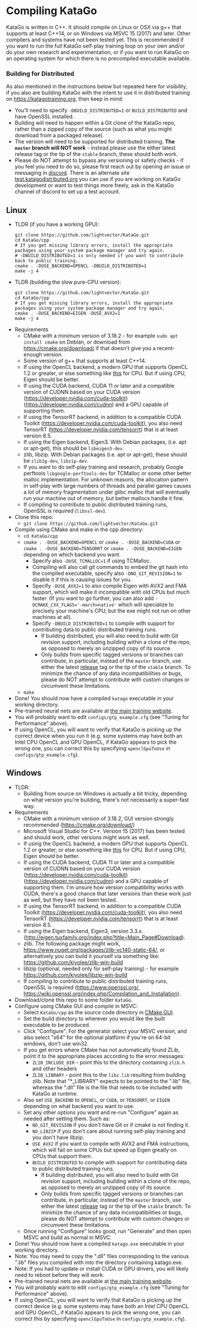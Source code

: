 
# Compiling KataGo
KataGo is written in C++. It should compile on Linux or OSX via g++ that supports at least C++14, or on Windows via MSVC 15 (2017) and later. Other compilers and systems have not been tested yet. This is recommended if you want to run the full KataGo self-play training loop on your own and/or do your own research and experimentation, or if you want to run KataGo on an operating system for which there is no precompiled executable available.

### Building for Distributed
As also mentioned in the instructions below but repeated here for visibility, if you also are building KataGo with the intent to use it in distributed training on https://katagotraining.org, then keep in mind:
* You'll need to specify `-DBUILD_DISTRIBUTED=1` or `BUILD_DISTRIBUTED` and have OpenSSL installed.
* Building will need to happen within a Git clone of the KataGo repo, rather than a zipped copy of the source (such as what you might download from a packaged release).
* The version will need to be supported for distributed training. **The `master` branch will NOT work** - instead please use the either latest release tag or the tip of the `stable` branch, these should both work.
* Please do NOT attempt to bypass any versioning or safety checks - if you feel you need to do so, please first reach out by opening an issue or messaging in [discord](https://discord.gg/bqkZAz3). There is an alternate site [test.katagodistributed.org](test.katagodistributed.org) you can use if you are working on KataGo development or want to test things more freely, ask in the KataGo channel of discord to set up a test account.

## Linux
   * TLDR (if you have a working GPU):
     ```
     git clone https://github.com/lightvector/KataGo.git
     cd KataGo/cpp
     # If you get missing library errors, install the appropriate packages using your system package manager and try again.
     # -DBUILD_DISTRIBUTED=1 is only needed if you want to contribute back to public training.
     cmake . -DUSE_BACKEND=OPENCL -DBUILD_DISTRIBUTED=1
     make -j 4
     ```
   * TLDR (building the slow pure-CPU version):
     ```
     git clone https://github.com/lightvector/KataGo.git
     cd KataGo/cpp
     # If you get missing library errors, install the appropriate packages using your system package manager and try again.
     cmake . -DUSE_BACKEND=EIGEN -DUSE_AVX2=1
     make -j 4
     ```
   * Requirements
      * CMake with a minimum version of 3.18.2 - for example `sudo apt install cmake` on Debian, or download from https://cmake.org/download/ if that doesn't give you a recent-enough version.
      * Some version of g++ that supports at least C++14.
      * If using the OpenCL backend, a modern GPU that supports OpenCL 1.2 or greater, or else something like [this](https://software.intel.com/en-us/opencl-sdk) for CPU. But if using CPU, Eigen should be better.
      * If using the CUDA backend, CUDA 11 or later and a compatible version of CUDNN based on your CUDA version (https://developer.nvidia.com/cuda-toolkit) (https://developer.nvidia.com/cudnn) and a GPU capable of supporting them.
      * If using the TensorRT backend, in addition to a compatible CUDA Toolkit (https://developer.nvidia.com/cuda-toolkit), you also need TensorRT (https://developer.nvidia.com/tensorrt) that is at least version 8.5.
      * If using the Eigen backend, Eigen3. With Debian packages, (i.e. apt or apt-get), this should be `libeigen3-dev`.
      * zlib, libzip. With Debian packages (i.e. apt or apt-get), these should be `zlib1g-dev`, `libzip-dev`.
      * If you want to do self-play training and research, probably Google perftools `libgoogle-perftools-dev` for TCMalloc or some other better malloc implementation. For unknown reasons, the allocation pattern in self-play with large numbers of threads and parallel games causes a lot of memory fragmentation under glibc malloc that will eventually run your machine out of memory, but better mallocs handle it fine.
      * If compiling to contribute to public distributed training runs, OpenSSL is required (`libssl-dev`).
   * Clone this repo:
      * `git clone https://github.com/lightvector/KataGo.git`
   * Compile using CMake and make in the cpp directory:
      * `cd KataGo/cpp`
      * `cmake . -DUSE_BACKEND=OPENCL` or `cmake . -DUSE_BACKEND=CUDA` or `cmake . -DUSE_BACKEND=TENSORRT` or `cmake . -DUSE_BACKEND=EIGEN` depending on which backend you want.
         * Specify also `-DUSE_TCMALLOC=1` if using TCMalloc.
         * Compiling will also call git commands to embed the git hash into the compiled executable, specify also `-DNO_GIT_REVISION=1` to disable it if this is causing issues for you.
         * Specify `-DUSE_AVX2=1` to also compile Eigen with AVX2 and FMA support, which will make it incompatible with old CPUs but much faster. (If you want to go further, you can also add `-DCMAKE_CXX_FLAGS='-march=native'` which will specialize to precisely your machine's CPU, but the exe might not run on other machines at all).
         * Specify `-DBUILD_DISTRIBUTED=1` to compile with support for contributing data to public distributed training runs.
            * If building distributed, you will also need to build with Git revision support, including building within a clone of the repo, as opposed to merely an unzipped copy of its source.
            * Only builds from specific tagged versions or branches can contribute, in particular, instead of the `master` branch, use either the latest [release](https://github.com/lightvector/KataGo/releases) tag or the tip of the `stable` branch. To minimize the chance of any data incompatibilities or bugs, please do NOT attempt to contribute with custom changes or circumvent these limitations.
      * `make`
   * Done! You should now have a compiled `katago` executable in your working directory.
   * Pre-trained neural nets are available at [the main training website](https://katagotraining.org/).
   * You will probably want to edit `configs/gtp_example.cfg` (see "Tuning for Performance" above).
   * If using OpenCL, you will want to verify that KataGo is picking up the correct device when you run it (e.g. some systems may have both an Intel CPU OpenCL and GPU OpenCL, if KataGo appears to pick the wrong one, you can correct this by specifying `openclGpuToUse` in `configs/gtp_example.cfg`).

## Windows
   * TLDR:
      * Building from source on Windows is actually a bit tricky, depending on what version you're building, there's not necessarily a super-fast way.
   * Requirements
      * CMake with a minimum version of 3.18.2, GUI version strongly recommended (https://cmake.org/download/)
      * Microsoft Visual Studio for C++. Version 15 (2017) has been tested and should work, other versions might work as well.
      * If using the OpenCL backend, a modern GPU that supports OpenCL 1.2 or greater, or else something like [this](https://software.intel.com/en-us/opencl-sdk) for CPU. But if using CPU, Eigen should be better.
      * If using the CUDA backend, CUDA 11 or later and a compatible version of CUDNN based on your CUDA version (https://developer.nvidia.com/cuda-toolkit) (https://developer.nvidia.com/cudnn) and a GPU capable of supporting them. I'm unsure how version compatibility works with CUDA, there's a good chance that later versions than these work just as well, but they have not been tested.
      * If using the TensorRT backend, in addition to a compatible CUDA Toolkit (https://developer.nvidia.com/cuda-toolkit), you also need TensorRT (https://developer.nvidia.com/tensorrt) that is at least version 8.5.
      * If using the Eigen backend, Eigen3, version 3.3.x. (http://eigen.tuxfamily.org/index.php?title=Main_Page#Download).
      * zlib. The following package might work, https://www.nuget.org/packages/zlib-vc140-static-64/, or alternatively you can build it yourself via something like: https://github.com/kiyolee/zlib-win-build
      * libzip (optional, needed only for self-play training) - for example https://github.com/kiyolee/libzip-win-build
      * If compiling to contribute to public distributed training runs, OpenSSL is required (https://www.openssl.org/, https://wiki.openssl.org/index.php/Compilation_and_Installation).
   * Download/clone this repo to some folder `KataGo`.
   * Configure using CMake GUI and compile in MSVC:
      * Select `KataGo/cpp` as the source code directory in [CMake GUI](https://cmake.org/runningcmake/).
      * Set the build directory to wherever you would like the built executable to be produced.
      * Click "Configure". For the generator select your MSVC version, and also select "x64" for the optional platform if you're on 64-bit windows, don't use win32.
      * If you get errors where CMake has not automatically found ZLib, point it to the appropriate places according to the error messages:
        * `ZLIB_INCLUDE_DIR` - point this to the directory containing `zlib.h` and other headers
        * `ZLIB_LIBRARY` - point this to the `libz.lib` resulting from building zlib. Note that "*_LIBRARY" expects to be pointed to the ".lib" file, whereas the ".dll" file is the file that needs to be included with KataGo at runtime.
      * Also set `USE_BACKEND` to `OPENCL`, or `CUDA`, or `TENSORRT`, or `EIGEN` depending on what backend you want to use.
      * Set any other options you want and re-run "Configure" again as needed after setting them. Such as:
         * `NO_GIT_REVISION` if you don't have Git or if cmake is not finding it.
         * `NO_LIBZIP` if you don't care about running self-play training and you don't have libzip.
         * `USE_AVX2` if you want to compile with AVX2 and FMA instructions, which will fail on some CPUs but speed up Eigen greatly on CPUs that support them.
         * `BUILD_DISTRIBUTED` to compile with support for contributing data to public distributed training runs.
            * If building distributed, you will also need to build with Git revision support, including building within a clone of the repo, as opposed to merely an unzipped copy of its source.
            * Only builds from specific tagged versions or branches can contribute, in particular, instead of the `master` branch, use either the latest [release](https://github.com/lightvector/KataGo/releases) tag or the tip of the `stable` branch. To minimize the chance of any data incompatibilities or bugs, please do NOT attempt to contribute with custom changes or circumvent these limitations.
      * Once running "Configure" looks good, run "Generate" and then open MSVC and build as normal in MSVC.
   * Done! You should now have a compiled `katago.exe` executable in your working directory.
   * Note: You may need to copy the ".dll" files corresponding to the various ".lib" files you compiled with into the directory containing katago.exe.
   * Note: If you had to update or install CUDA or GPU drivers, you will likely need to reboot before they will work.
   * Pre-trained neural nets are available at [the main training website](https://katagotraining.org/).
   * You will probably want to edit `configs/gtp_example.cfg` (see "Tuning for Performance" above).
   * If using OpenCL, you will want to verify that KataGo is picking up the correct device (e.g. some systems may have both an Intel CPU OpenCL and GPU OpenCL, if KataGo appears to pick the wrong one, you can correct this by specifying `openclGpuToUse` in `configs/gtp_example.cfg`).
